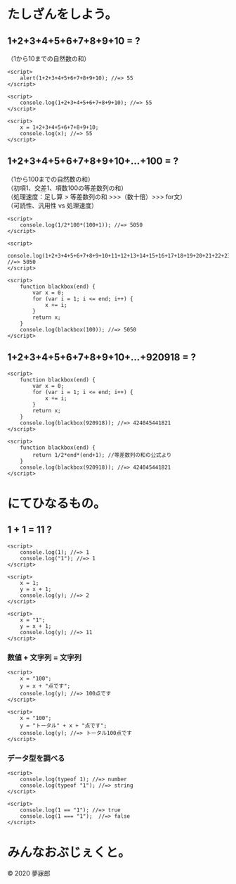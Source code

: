 # たしざんをしよう。

## 1+2+3+4+5+6+7+8+9+10 = ?
（1から10までの自然数の和）

```
<script>
    alert(1+2+3+4+5+6+7+8+9+10); //=> 55
</script>
```

```
<script>
    console.log(1+2+3+4+5+6+7+8+9+10); //=> 55
</script>
```

```
<script>
    x = 1+2+3+4+5+6+7+8+9+10;
    console.log(x); //=> 55
</script>
```

## 1+2+3+4+5+6+7+8+9+10+...+100 = ?
（1から100までの自然数の和）  
（初項1、交差1、項数100の等差数列の和）  
（処理速度：足し算 > 等差数列の和 >>>（数十倍）>>> for文）  
（可読性、汎用性 vs 処理速度）

```
<script>
    console.log(1/2*100*(100+1)); //=> 5050
</script>
```

```
<script>
    console.log(1+2+3+4+5+6+7+8+9+10+11+12+13+14+15+16+17+18+19+20+21+22+23+24+25+26+27+28+29+30+31+32+33+34+35+36+37+38+39+40+41+42+43+44+45+46+47+48+49+50+51+52+53+54+55+56+57+58+59+60+61+62+63+64+65+66+67+68+69+70+71+72+73+74+75+76+77+78+79+80+81+82+83+84+85+86+87+88+89+90+91+92+93+94+95+96+97+98+99+100); //=> 5050
</script>
```

```
<script>
    function blackbox(end) {
        var x = 0;
        for (var i = 1; i <= end; i++) {
            x += i;
        }
        return x;
    }
    console.log(blackbox(100)); //=> 5050
</script>
```

## 1+2+3+4+5+6+7+8+9+10+...+920918 = ?
```
<script>
    function blackbox(end) {
        var x = 0;
        for (var i = 1; i <= end; i++) {
            x += i;
        }
        return x;
    }
    console.log(blackbox(920918)); //=> 424045441821
</script>
```

```
<script>
    function blackbox(end) {
        return 1/2*end*(end+1); //等差数列の和の公式より
    }
    console.log(blackbox(920918)); //=> 424045441821
</script>
```


# にてひなるもの。

## 1 + 1 = 11 ?
```
<script>
    console.log(1); //=> 1
    console.log("1"); //=> 1
</script>
```

```
<script>
    x = 1;
    y = x + 1;
    console.log(y); //=> 2
</script>
```

```
<script>
    x = "1";
    y = x + 1;
    console.log(y); //=> 11
</script>
```

### 数値 + 文字列 = 文字列
```
<script>
    x = "100";
    y = x + "点です";
    console.log(y); //=> 100点です
</script>
```

```
<script>
    x = "100";
    y = "トータル" + x + "点です";
    console.log(y); //=> トータル100点です
</script>
```

### データ型を調べる
```
<script>
    console.log(typeof 1); //=> number
    console.log(typeof "1"); //=> string
</script>
```

```
<script>
    console.log(1 == "1"); //=> true
    console.log(1 === "1");  //=> false
</script>
```


# みんなおぶじぇくと。


© 2020 夢寐郎